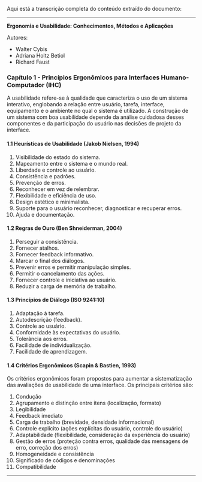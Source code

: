 Aqui está a transcrição completa do conteúdo extraído do documento:

---

**Ergonomia e Usabilidade: Conhecimentos, Métodos e Aplicações**

Autores:
- Walter Cybis
- Adriana Holtz Betiol
- Richard Faust

### Capítulo 1 - Princípios Ergonômicos para Interfaces Humano-Computador (IHC)

A usabilidade refere-se à qualidade que caracteriza o uso de um sistema interativo, englobando a relação entre usuário, tarefa, interface, equipamento e o ambiente no qual o sistema é utilizado. A construção de um sistema com boa usabilidade depende da análise cuidadosa desses componentes e da participação do usuário nas decisões de projeto da interface.

#### 1.1 Heurísticas de Usabilidade (Jakob Nielsen, 1994)
1. Visibilidade do estado do sistema.
2. Mapeamento entre o sistema e o mundo real.
3. Liberdade e controle ao usuário.
4. Consistência e padrões.
5. Prevenção de erros.
6. Reconhecer em vez de relembrar.
7. Flexibilidade e eficiência de uso.
8. Design estético e minimalista.
9. Suporte para o usuário reconhecer, diagnosticar e recuperar erros.
10. Ajuda e documentação.

#### 1.2 Regras de Ouro (Ben Shneiderman, 2004)
1. Perseguir a consistência.
2. Fornecer atalhos.
3. Fornecer feedback informativo.
4. Marcar o final dos diálogos.
5. Prevenir erros e permitir manipulação simples.
6. Permitir o cancelamento das ações.
7. Fornecer controle e iniciativa ao usuário.
8. Reduzir a carga de memória de trabalho.

#### 1.3 Princípios de Diálogo (ISO 9241:10)
1. Adaptação à tarefa.
2. Autodescrição (feedback).
3. Controle ao usuário.
4. Conformidade às expectativas do usuário.
5. Tolerância aos erros.
6. Facilidade de individualização.
7. Facilidade de aprendizagem.

#### 1.4 Critérios Ergonômicos (Scapin & Bastien, 1993)
Os critérios ergonômicos foram propostos para aumentar a sistematização das avaliações de usabilidade de uma interface. Os principais critérios são:
1. Condução
2. Agrupamento e distinção entre itens (localização, formato)
3. Legibilidade
4. Feedback imediato
5. Carga de trabalho (brevidade, densidade informacional)
6. Controle explícito (ações explícitas do usuário, controle do usuário)
7. Adaptabilidade (flexibilidade, consideração da experiência do usuário)
8. Gestão de erros (proteção contra erros, qualidade das mensagens de erro, correção dos erros)
9. Homogeneidade e consistência
10. Significado de códigos e denominações
11. Compatibilidade

---
